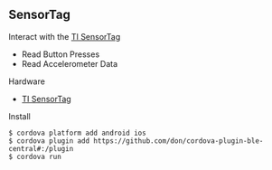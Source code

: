 ## SensorTag

Interact with the [TI SensorTag](http://www.ti.com/tool/cc2541dk-sensor)

 * Read Button Presses
 * Read Accelerometer Data

Hardware

 * [TI SensorTag](http://www.ti.com/tool/cc2541dk-sensor)

Install

    $ cordova platform add android ios
    $ cordova plugin add https://github.com/don/cordova-plugin-ble-central#:/plugin
    $ cordova run
    

